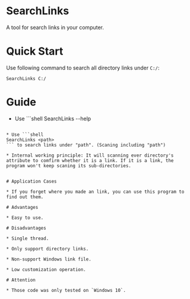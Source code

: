 # SearchLinks
A tool for search links in your computer.

# Quick Start

Use following command to search all directory links under `C:/`:
```shell
SearchLinks C:/
```

# Guide

* Use ```shell
SearchLinks --help
``` to get help document.

* Use ```shell
SearchLinks <path>
``` to search links under "path". (Scaning including "path")

* Internal working principle: It will scanning ever directory's attribute to comfirm whether it is a link. If it is a link, the program won't keep scaning its sub-directories.


# Application Cases

* If you forget where you made an link, you can use this program to find out them.

# Advantages

* Easy to use.

# Disadvantages

* Single thread.

* Only support directory links.

* Non-support Windows link file.

* Low customization operation.

# Attention

* Those code was only tested on `Windows 10`.
